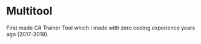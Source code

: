 # Multitool
First made C# Trainer Tool which i made with zero coding experience years ago (2017-2018).
